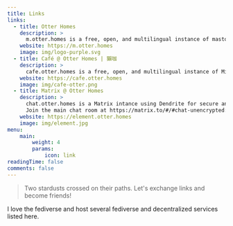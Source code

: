 ```yaml
---
title: Links
links:
  - title: Otter Homes
    description: >
      m.otter.homes is a free, open, and multilingual instance of mastodon. Here you can communicate friendly with inhabitants of different backgrounds & hobbies of the Fediverse, without the surveillance of big tech companies or governments.
    website: https://m.otter.homes
    image: img/logo-purple.svg
  - title: Café @ Otter Homes | 獺咖
    description: >
      cafe.otter.homes is a free, open, and multilingual instance of Misskey. Here you can communicate friendly with inhabitants of different backgrounds & hobbies of the Fediverse, without the surveillance of big tech companies or governments. 
    website: https://cafe.otter.homes
    image: img/cafe-otter.png
  - title: Matrix @ Otter Homes
    description: >
      chat.otter.homes is a Matrix intance using Dendrite for secure and encrypted messaging. You can register for an account at https://element.otter.homes.
      Join the main chat room at https://matrix.to/#/#chat-unencrypted:chat.otter.homes.
    website: https://element.otter.homes
    image: img/element.jpg
menu:
    main:
        weight: 4
        params:
            icon: link
readingTime: false
comments: false
---
```


> Two stardusts crossed on their paths. Let's exchange links and become friends!

I love the fediverse and host several fediverse and decentralized services listed here.
